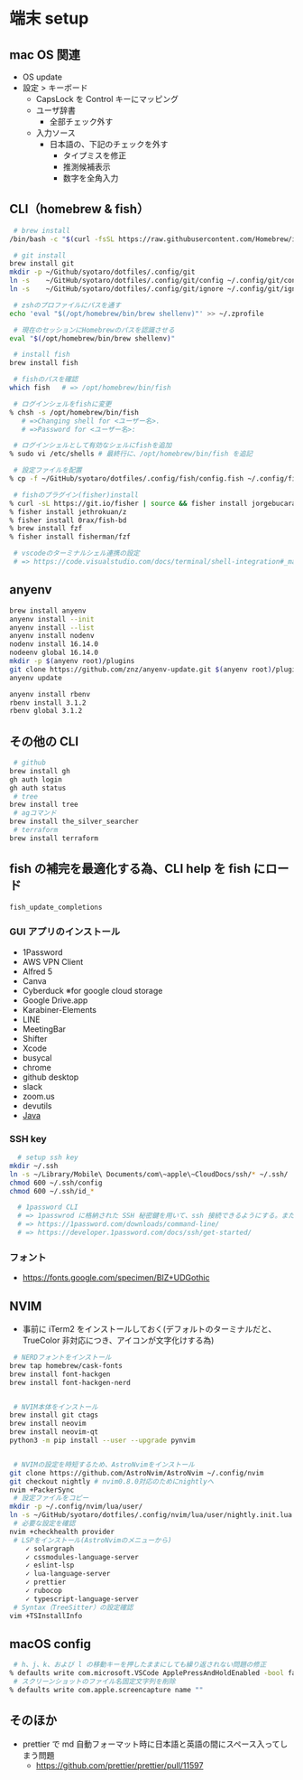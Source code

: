 # 端末 setup

## mac OS 関連

- OS update
- 設定 > キーボード
  - CapsLock を Control キーにマッピング
  - ユーザ辞書
    - 全部チェック外す
  - 入力ソース
    - 日本語の、下記のチェックを外す
      - タイプミスを修正
      - 推測候補表示
      - 数字を全角入力

## CLI（homebrew & fish）

```sh
 # brew install
/bin/bash -c "$(curl -fsSL https://raw.githubusercontent.com/Homebrew/install/HEAD/install.sh)"

 # git install
brew install git
mkdir -p ~/Github/syotaro/dotfiles/.config/git
ln -s    ~/GitHub/syotaro/dotfiles/.config/git/config ~/.config/git/config
ln -s    ~/GitHub/syotaro/dotfiles/.config/git/ignore ~/.config/git/ignore

 # zshのプロファイルにパスを通す
echo 'eval "$(/opt/homebrew/bin/brew shellenv)"' >> ~/.zprofile

 # 現在のセッションにHomebrewのパスを認識させる
eval "$(/opt/homebrew/bin/brew shellenv)"

 # install fish
brew install fish

 # fishのパスを確認
which fish   # => /opt/homebrew/bin/fish

 # ログインシェルをfishに変更
% chsh -s /opt/homebrew/bin/fish
   # =>Changing shell for <ユーザー名>.
   # =>Password for <ユーザー名>:

 # ログインシェルとして有効なシェルにfishを追加
% sudo vi /etc/shells # 最終行に、/opt/homebrew/bin/fish を追記

 # 設定ファイルを配置
% cp -f ~/GitHub/syotaro/dotfiles/.config/fish/config.fish ~/.config/fish/config.fish

 # fishのプラグイン(fisher)install
% curl -sL https://git.io/fisher | source && fisher install jorgebucaran/fisher
% fisher install jethrokuan/z
% fisher install 0rax/fish-bd
% brew install fzf
% fisher install fisherman/fzf

 # vscodeのターミナルシェル連携の設定
 # => https://code.visualstudio.com/docs/terminal/shell-integration#_manual-installation
```

## anyenv

```sh
brew install anyenv
anyenv install --init
anyenv install --list
anyenv install nodenv
nodenv install 16.14.0
nodeenv global 16.14.0
mkdir -p $(anyenv root)/plugins
git clone https://github.com/znz/anyenv-update.git $(anyenv root)/plugins/anyenv-update
anyenv update

anyenv install rbenv
rbenv install 3.1.2
rbenv global 3.1.2
```

## その他の CLI

```sh
 # github
brew install gh
gh auth login
gh auth status
 # tree
brew install tree
 # agコマンド
brew install the_silver_searcher
 # terraform
brew install terraform
```

## fish の補完を最適化する為、CLI help を fish にロード

```sh
fish_update_completions
```

### GUI アプリのインストール

- 1Password
- AWS VPN Client
- Alfred 5
- Canva
- Cyberduck ※for google cloud storage
- Google Drive.app
- Karabiner-Elements
- LINE
- MeetingBar
- Shifter
- Xcode
- busycal
- chrome
- github desktop
- slack
- zoom.us
- devutils
- [Java](https://www.java.com/ja/download/)

### SSH key

```sh
  # setup ssh key
mkdir ~/.ssh
ln -s ~/Library/Mobile\ Documents/com\~apple\~CloudDocs/ssh/* ~/.ssh/
chmod 600 ~/.ssh/config
chmod 600 ~/.ssh/id_*

  # 1password CLI
  # => 1passwrod に格納された SSH 秘密鍵を用いて、ssh 接続できるようにする。また、その際生体認証も有効にする → 機密性と便利性の両立の為
  # => https://1password.com/downloads/command-line/
  # => https://developer.1password.com/docs/ssh/get-started/

```

### フォント

- https://fonts.google.com/specimen/BIZ+UDGothic

## NVIM

- 事前に iTerm2 をインストールしておく(デフォルトのターミナルだと、TrueColor 非対応につき、アイコンが文字化けする為)

```sh
 # NERDフォントをインストール
brew tap homebrew/cask-fonts
brew install font-hackgen
brew install font-hackgen-nerd


 # NVIM本体をインストール
brew install git ctags
brew install neovim
brew install neovim-qt
python3 -m pip install --user --upgrade pynvim


 # NVIMの設定を時短するため、AstroNvimをインストール
git clone https://github.com/AstroNvim/AstroNvim ~/.config/nvim
git checkout nightly # nvim0.8.0対応のためにnightlyへ
nvim +PackerSync
 # 設定ファイルをコピー
mkdir -p ~/.config/nvim/lua/user/
ln -s ~/GitHub/syotaro/dotfiles/.config/nvim/lua/user/nightly.init.lua ~/.config/nvim/lua/user/init.lua
 # 必要な設定を確認
nvim +checkhealth provider
 # LSPをインストール(AstroNvimのメニューから)
    ✓ solargraph
    ✓ cssmodules-language-server
    ✓ eslint-lsp
    ✓ lua-language-server
    ✓ prettier
    ✓ rubocop
    ✓ typescript-language-server
 # Syntax（TreeSitter）の設定確認
vim +TSInstallInfo
```

## macOS config

```sh
 # h、j、k、および l の移動キーを押したままにしても繰り返されない問題の修正
% defaults write com.microsoft.VSCode ApplePressAndHoldEnabled -bool false              # For VS Code
 # スクリーンショットのファイル名固定文字列を削除
% defaults write com.apple.screencapture name ""
```

## そのほか

- prettier で md 自動フォーマット時に日本語と英語の間にスペース入ってしまう問題
  - https://github.com/prettier/prettier/pull/11597
